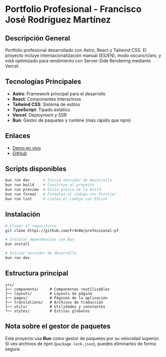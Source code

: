 # Portfolio Profesional - Francisco José Rodríguez Martínez

## Descripción General

Portfolio profesional desarrollado con Astro, React y Tailwind CSS. El proyecto incluye internacionalización manual (ES/EN), modo oscuro/claro, y está optimizado para rendimiento con Server-Side Rendering mediante Vercel.

## Tecnologías Principales

- **Astro**: Framework principal para el desarrollo
- **React**: Componentes interactivos
- **Tailwind CSS**: Sistema de estilos
- **TypeScript**: Tipado estático
- **Vercel**: Deployment y SSR
- **Bun**: Gestor de paquetes y runtime (más rápido que npm)

## Enlaces

- [Demo en vivo](https://professional-portfolio-nine.vercel.app/)
- [GitHub](https://github.com/Fr4n0m/professional-pf)

## Scripts disponibles

```bash
bun run dev      # Inicia servidor de desarrollo
bun run build    # Construye el proyecto
bun run preview  # Vista previa de la build
bun run format   # Formatea el código con Prettier
bun run lint     # Lintea el código con ESLint
```

## Instalación

```bash
# Clonar el repositorio
git clone https://github.com/Fr4n0m/professional-pf

# Instalar dependencias con Bun
bun install

# Iniciar servidor de desarrollo
bun run dev
```

## Estructura principal

```
src/
├── components/     # Componentes reutilizables
├── layouts/        # Layouts de página
├── pages/          # Páginas de la aplicación
├── translations/   # Archivos de traducción
├── utils/          # Utilidades y constantes
└── styles/         # Estilos globales
```

## Nota sobre el gestor de paquetes

Este proyecto usa **Bun** como gestor de paquetes por su velocidad superior. Si ves archivos de npm (`package-lock.json`), puedes eliminarlos de forma segura.
